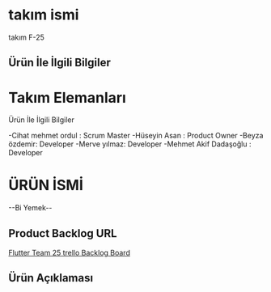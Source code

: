 # takım ismi
 
 takım F-25  

## Ürün İle İlgili Bilgiler

# Takım Elemanları
Ürün İle İlgili Bilgiler

   -Cihat mehmet ordul : Scrum Master
   -Hüseyin Asan : Product Owner
   -Beyza özdemir: Developer
   -Merve yılmaz: Developer
   -Mehmet Akif Dadaşoğlu : Developer

# ÜRÜN İSMİ

--Bi Yemek--

## Product Backlog URL

[Flutter Team 25 trello Backlog Board](https://trello.com/b/fQxinykx/f-25-bootcamp)



## Ürün Açıklaması




